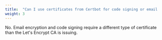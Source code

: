 ```yaml
---
title:  "Can I use certificates from Certbot for code signing or email encryption?"
weight: 3
---
```


No. Email encryption and code signing require a different type of certificate than the Let's Encrypt CA is issuing.
